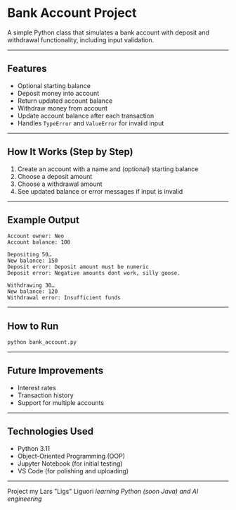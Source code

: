 # Bank Account Project

A simple Python class that simulates a bank account with deposit and withdrawal functionality, including input validation.

---

## Features
- Optional starting balance
- Deposit money into account
- Return updated account balance
- Withdraw money from account
- Update account balance after each transaction
- Handles `TypeError` and `ValueError` for invalid input

---

## How It Works (Step by Step)
1. Create an account with a name and (optional) starting balance  
2. Choose a deposit amount  
3. Choose a withdrawal amount  
4. See updated balance or error messages if input is invalid  

---

## Example Output  
```
Account owner: Neo  
Account balance: 100  

Depositing 50…  
New balance: 150  
Deposit error: Deposit amount must be numeric  
Deposit error: Negative amounts dont work, silly goose.  

Withdrawing 30…  
New balance: 120  
Withdrawal error: Insufficient funds
``` 
---
## How to Run
```bash
python bank_account.py
```
---
## Future Improvements
- Interest rates  
- Transaction history  
- Support for multiple accounts
---
## Technologies Used
- Python 3.11
- Object-Oriented Programming (OOP)
- Jupyter Notebook (for initial testing)
- VS Code (for polishing and uploading)
---

Project my Lars "Ligs" Liguori *learning Python (soon Java) and AI engineering*
